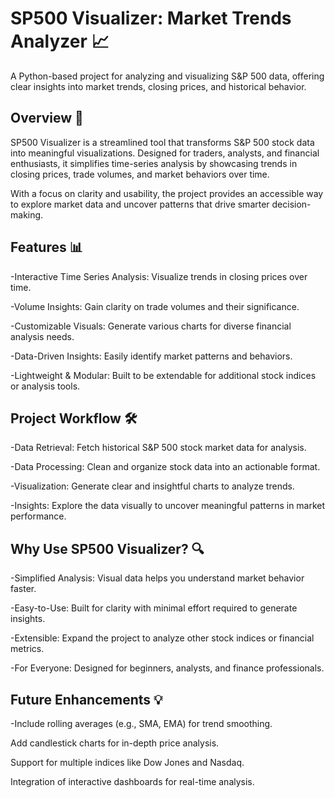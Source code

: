 # SP500 Visualizer: Market Trends Analyzer 📈

A Python-based project for analyzing and visualizing S&P 500 data, offering clear insights into market trends, closing prices, and historical behavior.

## Overview 🚀
SP500 Visualizer is a streamlined tool that transforms S&P 500 stock data into meaningful visualizations. Designed for traders, analysts, and financial enthusiasts, it simplifies time-series analysis by showcasing trends in closing prices, trade volumes, and market behaviors over time.

With a focus on clarity and usability, the project provides an accessible way to explore market data and uncover patterns that drive smarter decision-making.

## Features 📊

-Interactive Time Series Analysis: Visualize trends in closing prices over time.

-Volume Insights: Gain clarity on trade volumes and their significance.

-Customizable Visuals: Generate various charts for diverse financial analysis needs.

-Data-Driven Insights: Easily identify market patterns and behaviors.

-Lightweight & Modular: Built to be extendable for additional stock indices or analysis tools.

## Project Workflow 🛠️

-Data Retrieval: Fetch historical S&P 500 stock market data for analysis.

-Data Processing: Clean and organize stock data into an actionable format.

-Visualization: Generate clear and insightful charts to analyze trends.

-Insights: Explore the data visually to uncover meaningful patterns in market performance.

## Why Use SP500 Visualizer? 🔍

-Simplified Analysis: Visual data helps you understand market behavior faster.

-Easy-to-Use: Built for clarity with minimal effort required to generate insights.

-Extensible: Expand the project to analyze other stock indices or financial metrics.

-For Everyone: Designed for beginners, analysts, and finance professionals.

## Future Enhancements 💡

-Include rolling averages (e.g., SMA, EMA) for trend smoothing.

Add candlestick charts for in-depth price analysis.

Support for multiple indices like Dow Jones and Nasdaq.

Integration of interactive dashboards for real-time analysis.
